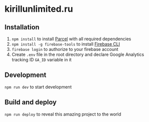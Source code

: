 # kirillunlimited.ru

## Installation
1. `npm install` to install [Parcel](https://parceljs.org/) with all required dependencies
2. `npm install -g firebase-tools` to install [Firebase CLI](https://github.com/firebase/firebase-tools)
3. `firebase login` to authorize to your firebase account
4. Create `.env` file in the root directory and declare Google Analytics tracking ID `GA_ID` variable in it

## Development
`npm run dev` to start development

## Build and deploy
`npm run deploy` to reveal this amazing project to the world